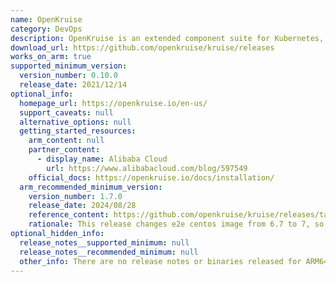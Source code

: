 ```yaml
---
name: OpenKruise
category: DevOps
description: OpenKruise is an extended component suite for Kubernetes, which mainly focuses on application automations, such as deployment, upgrade, ops and availability protection.
download_url: https://github.com/openkruise/kruise/releases
works_on_arm: true
supported_minimum_version:
  version_number: 0.10.0
  release_date: 2021/12/14
optional_info:
  homepage_url: https://openkruise.io/en-us/
  support_caveats: null
  alternative_options: null
  getting_started_resources:
    arm_content: null
    partner_content:
      - display_name: Alibaba Cloud
        url: https://www.alibabacloud.com/blog/597549
    official_docs: https://openkruise.io/docs/installation/
  arm_recommended_minimum_version:
    version_number: 1.7.0
    release_date: 2024/08/28
    reference_content: https://github.com/openkruise/kruise/releases/tag/v1.7.0
    rationale: This release changes e2e centos image from 6.7 to 7, so that e2e can work on arm node. This release also introduces major enhancements across CloneSet, SidecarSet, StatefulSet, and ImagePullJob. CloneSet now always recreates pods when volumeClaimTemplates change. Kubernetes dependency is bumped to 1.28, with compatibility retained down to 1.18. SidecarSet adds native support for K8s 1.28 Sidecar Containers with improved lifecycle handling. ImagePullJob supports credential provider plugins like AWS. Advanced StatefulSet gains start ordinal support and pod index labels. Additional features include webhook CA injection via cert-manager, cri-docker.sock support in kruise-daemon, and structured logging. Performance is boosted via SidecarSet controller optimizations and reduced Pod update conflicts.
optional_hidden_info:
  release_notes__supported_minimum: null
  release_notes__recommended_minimum: null
  other_info: There are no release notes or binaries released for ARM64. To install minimum version, OpenKruise requires Kubernetes 1.18+ version.
---
```


